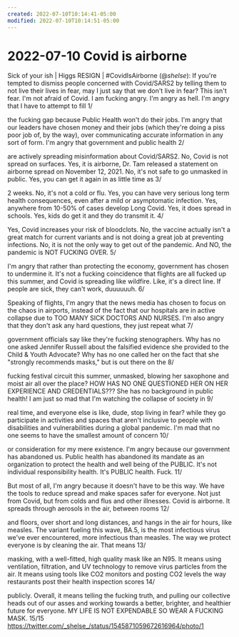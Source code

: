 ```yaml
---
created: 2022-07-10T10:14:41-05:00
modified: 2022-07-10T10:14:51-05:00
---
```


# 2022-07-10 Covid is airborne

Sick of your ish | Higgs RESIGN | #CovidIsAirborne (@_shelse_): If you're tempted to dismiss people concerned with Covid/SARS2 by telling them to not live their lives in fear, may I just say that we don't live in fear?
This isn't fear. I'm not afraid of Covid. I am fucking angry. I'm angry as hell. I'm angry that I have to attempt to fill 1/

the fucking gap because Public Health won't do their jobs. I'm angry that our leaders have chosen money and their jobs (which they're doing a piss poor job of, by the way), over communicating accurate information in any sort of form. I'm angry that government and public health 2/

are actively spreading misinformation about Covid/SARS2. 
No, Covid is not spread on surfaces. Yes, it is airborne, Dr. Tam released a statement on airborne spread on November 12, 2021. No, it's not safe to go unmasked in public. Yes, you can get it again in as little time as 3/

2 weeks. No, it's not a cold or flu. Yes, you can have very serious long term health consequences, even after a mild or asymptomatic infection. Yes, anywhere from 10-50% of cases develop Long Covid. Yes, it does spread in schools. Yes, kids do get it and they do transmit it. 4/

Yes, Covid increases your risk of bloodclots. No, the vaccine actually isn't a great match for current variants and is not doing a great job at preventing infections. No, it is not the only way to get out of the pandemic. And NO, the pandemic is NOT FUCKING OVER. 5/

I'm angry that rather than protecting the economy, government has chosen to undermine it. It's not a fucking coincidence that flights are all fucked up this summer, and Covid is spreading like wildfire. Like, it's a direct line. If people are sick, they can't work, duuuuuuh. 6/

Speaking of flights, I'm angry that the news media has chosen to focus on the chaos in airports, instead of the fact that our hospitals are in active collapse due to TOO MANY SICK DOCTORS AND NURSES. I'm also angry that they don't ask any hard questions, they just repeat what 7/

government officials say like they're fucking stenographers. Why has no one asked Jennifer Russell about the falsified evidence she provided to the Child & Youth Advocate? Why has no one called her on the fact that she "strongly recommends masks," but is out there on the 8/

fucking festival circuit this summer, unmasked, blowing her saxophone and moist air all over the place? HOW HAS NO ONE QUESTIONED HER ON HER EXPERIENCE AND CREDENTIALS??? She has no background in public health!
I am just so mad that I'm watching the collapse of society in 9/

real time, and everyone else is like, dude, stop living in fear? while they go participate in activities and spaces that aren't inclusive to people with disabilities and vulnerabilities during a global pandemic. I'm mad that no one seems to have the smallest amount of concern 10/

or consideration for my mere existence.
I'm angry because our government has abandoned us. Public health has abandoned its mandate as an organization to protect the health and well being of the PUBLIC. It's not individual responsibility health. It's PUBLIC health. Fuck. 11/

But most of all, I'm angry because it doesn't have to be this way. We have the tools to reduce spread and make spaces safer for everyone. Not just from Covid, but from colds and flus and other illnesses. Covid is airborne. It spreads through aerosols in the air, between rooms 12/

and floors, over short and long distances, and hangs in the air for hours, like measles. The variant fueling this wave, BA.5, is the most infectious virus we've ever encountered, more infectious than measles.
The way we protect everyone is by cleaning the air. That means 13/

masking, with a well-fitted, high quality mask like an N95. It means using ventilation, filtration, and UV technology to remove virus particles from the air. It means using tools like CO2 monitors and posting CO2 levels the way restaurants post their health inspection scores 14/

publicly. Overall, it means telling the fucking truth, and pulling our collective heads out of our asses and working towards a better, brighter, and healthier future for everyone. 
MY LIFE IS NOT EXPENDABLE SO WEAR A FUCKING MASK. 15/15 <https://twitter.com/_shelse_/status/1545871059672616964/photo/1>
